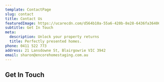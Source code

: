 ```yaml
---
template: ContactPage
slug: contact
title: Contact Us
featuredImage: https://ucarecdn.com/d564b10a-55a6-420b-8e28-6436fa36406b/-/crop/1990x1114/10,624/-/preview/
subtitle: Get In Touch
meta:
  description: Unlock your property returns
  title: Perfectly presented homes.
phone: 0411 522 773
address: 21 Lansdowne St, Blairgowrie VIC 3942
email: sharon@encorehomestaging.com.au
---
```

## Get In Touch